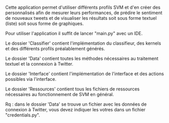 Cette application permet d'utiliser différents profils SVM 
et d'en créer des personnalisés afin de mesurer leurs performances,
de prédire le sentiment de nouveaux tweets et de visualiser les résultats
soit sous forme textuel (liste) soit sous forme de graphiques.

Pour utiliser l'application il suffit de lancer "main.py" avec un IDE.

Le dossier 'Classifier' contient l'implémentation du classifieur, des kernels et des différents profils
préalablement générés.

Le dossier 'Data' contient toutes les méthodes nécessaires au traitement textuel et la connexion à Twitter.

Le dossier 'Interface' contient l'implémentation de l'interface et des actions possibles via l'interface.

Le dossier 'Ressources' contient tous les fichiers de ressources nécessaires au fonctionnement de SVM en général.

Rq : dans le dossier 'Data' se trouve un fichier avec les données de connexion à Twitter, 
vous devez indiquer les votres dans un fichier "credentials.py".